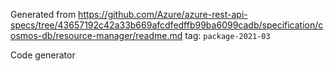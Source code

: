 Generated from https://github.com/Azure/azure-rest-api-specs/tree/43657192c42a33b669afcdfedffb99ba6099cadb/specification/cosmos-db/resource-manager/readme.md tag: `package-2021-03`

Code generator 


